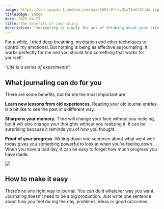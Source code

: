 ```yaml
---
image: https://cdn-images-1.medium.com/max/2592/0*rcvN1wT1oKtIXndz.jpg
titleImage: Image
date: 2020-04-23
title: The benefits of journaling
description: "Journaling is simply the act of thinking about your life and writing it down."
---
```



For a while, I tried deep breathing, meditation and other techniques to control my emotional. But nothing is being as effective as journaling. It works perfectly for me and you should find something that works for yourself.

*“Life is a series of experiments”.*

## What journaling can do for you

There are some benefits, but for me the most important are:

**Learn new lessons from old experiences.** Reading your old journal entries is a bit like to see the past in a different way.

**Sharpens your memory.** Time will change your face without you noticing, but it will also change your thoughts without you realizing it. It can be surprising because it reminds you of how you thought.

**Proof of your progress.** Writing down one sentence about what went well today gives you something powerful to look at when you’re feeling down. When you have a bad day, it can be easy to forget how much progress you have made. 

![](https://cdn-images-1.medium.com/max/2592/0*rcvN1wT1oKtIXndz.jpg)

## How to make it easy

There’s no one right way to journal. You can do it whatever way you want. Journaling doesn’t need to be a big production. Just write one sentence about how you feel during the day, problems, ideas or good outcomes.


